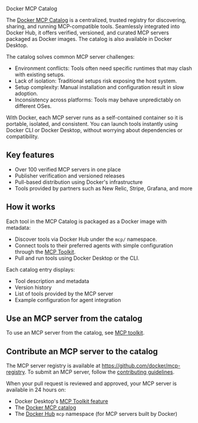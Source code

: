 Docker MCP Catalog


The [Docker MCP Catalog](https://hub.docker.com/mcp) is a centralized, trusted registry for discovering, sharing, and running MCP-compatible tools. Seamlessly integrated into Docker Hub, it offers verified, versioned, and curated MCP servers packaged as Docker images. The catalog is also available in Docker Desktop.

The catalog solves common MCP server challenges:

- Environment conflicts: Tools often need specific runtimes that may clash with existing setups.
- Lack of isolation: Traditional setups risk exposing the host system.
- Setup complexity: Manual installation and configuration result in slow adoption.
- Inconsistency across platforms: Tools may behave unpredictably on different OSes.

With Docker, each MCP server runs as a self-contained container so it is
portable, isolated, and consistent. You can launch tools instantly using Docker
CLI or Docker Desktop, without worrying about dependencies or compatibility.

## Key features

- Over 100 verified MCP servers in one place
- Publisher verification and versioned releases
- Pull-based distribution using Docker's infrastructure
- Tools provided by partners such as New Relic, Stripe, Grafana, and more

## How it works

Each tool in the MCP Catalog is packaged as a Docker image with metadata:

- Discover tools via Docker Hub under the `mcp/` namespace.
- Connect tools to their preferred agents with simple configuration through the [MCP Toolkit](toolkit.md).
- Pull and run tools using Docker Desktop or the CLI.

Each catalog entry displays:

- Tool description and metadata
- Version history
- List of tools provided by the MCP server
- Example configuration for agent integration

## Use an MCP server from the catalog

To use an MCP server from the catalog, see [MCP toolkit](toolkit.md).

## Contribute an MCP server to the catalog

The MCP server registry is available at https://github.com/docker/mcp-registry. To submit an MCP server,
follow the [contributing guidelines](https://github.com/docker/mcp-registry/blob/main/CONTRIBUTING.md).

When your pull request is reviewed and approved, your MCP server is available in 24 hours on:

- Docker Desktop's [MCP Toolkit feature](toolkit.md)
- The [Docker MCP catalog](https://hub.docker.com/mcp)
- The [Docker Hub](https://hub.docker.com/u/mcp) `mcp` namespace (for MCP servers built by Docker)
